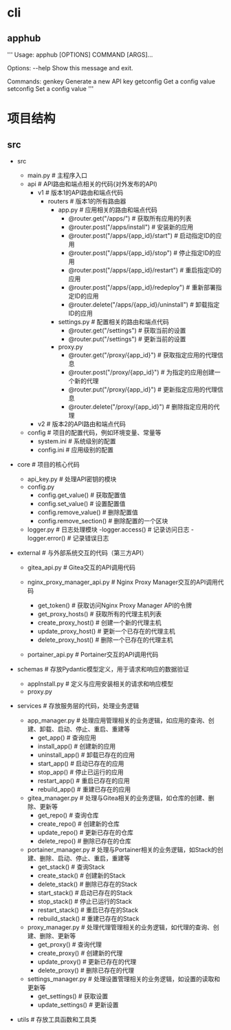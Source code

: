 
# cli
## apphub
'''
Usage: apphub [OPTIONS] COMMAND [ARGS]...

Options:
  --help  Show this message and exit.

Commands:
  genkey     Generate a new API key
  getconfig  Get a config value
  setconfig  Set a config value
'''

# 项目结构
## src
- src
  - main.py                                                         # 主程序入口
  - api                                                             # API路由和端点相关的代码(对外发布的API)
    - v1                                                            # 版本1的API路由和端点代码
        - routers                                                   # 版本1的所有路由器
            - app.py                                                # 应用相关的路由和端点代码
                - @router.get("/apps/")                             # 获取所有应用的列表
                - @router.post("/apps/install")                     # 安装新的应用
                - @router.post("/apps/{app_id}/start")              # 启动指定ID的应用
                - @router.post("/apps/{app_id}/stop")               # 停止指定ID的应用
                - @router.post("/apps/{app_id}/restart")            # 重启指定ID的应用
                - @router.post("/apps/{app_id}/redeploy")           # 重新部署指定ID的应用
                - @router.delete("/apps/{app_id}/uninstall")        # 卸载指定ID的应用
            - settings.py                                           # 配置相关的路由和端点代码
                - @router.get("/settings")                          # 获取当前的设置
                - @router.put("/settings")                          # 更新当前的设置
            - proxy.py
                - @router.get("/proxy/{app_id}")                    # 获取指定应用的代理信息
                - @router.post("/proxy/{app_id}")                   # 为指定的应用创建一个新的代理
                - @router.put("/proxy/{app_id}")                    # 更新指定应用的代理信息
                - @router.delete("/proxy/{app_id}")                 # 删除指定应用的代理
    - v2                                                            # 版本2的API路由和端点代码
  - config                                                          # 项目的配置代码，例如环境变量、常量等
    - system.ini                                                    # 系统级别的配置
    - config.ini                                                    # 应用级别的配置
 - core                                                             # 项目的核心代码
    - api_key.py                                                    # 处理API密钥的模块
    - config.py
        - config.get_value()                                        # 获取配置值
        - config.set_value()                                        # 设置配置值
        - config.remove_value()                                     # 删除配置值
        - config.remove_section()                                   # 删除配置的一个区块
    - logger.py                                                     # 日志处理模块
        -logger.access()                                            # 记录访问日志
        -logger.error()                                             # 记录错误日志
  - external                                                        # 与外部系统交互的代码（第三方API）
    - gitea_api.py                                                  # Gitea交互的API调用代码

    - nginx_proxy_manager_api.py                                    # Nginx Proxy Manager交互的API调用代码
        - get_token()                                               # 获取访问Nginx Proxy Manager API的令牌
        - get_proxy_hosts()                                         # 获取所有的代理主机列表
        - create_proxy_host()                                       # 创建一个新的代理主机
        - update_proxy_host()                                       # 更新一个已存在的代理主机
        - delete_proxy_host()                                       # 删除一个已存在的代理主机
    - portainer_api.py                                              # Portainer交互的API调用代码

  - schemas                                                         # 存放Pydantic模型定义，用于请求和响应的数据验证
    - appInstall.py                                                 # 定义与应用安装相关的请求和响应模型
    - proxy.py                                          
  - services                                                        # 存放服务层的代码，处理业务逻辑
    - app_manager.py                                                # 处理应用管理相关的业务逻辑，如应用的查询、创建、卸载、启动、停止、重启、重建等
        - get_app()                                                 # 查询应用
        - install_app()                                             # 创建新的应用
        - uninstall_app()                                           # 卸载已存在的应用
        - start_app()                                               # 启动已存在的应用
        - stop_app()                                                # 停止已运行的应用
        - restart_app()                                             # 重启已存在的应用
        - rebuild_app()                                             # 重建已存在的应用
    - gitea_manager.py                                              # 处理与Gitea相关的业务逻辑，如仓库的创建、删除、更新等
        - get_repo()                                                # 查询仓库
        - create_repo()                                             # 创建新的仓库
        - update_repo()                                             # 更新已存在的仓库
        - delete_repo()                                             # 删除已存在的仓库
    - portainer_manager.py                                          # 处理与Portainer相关的业务逻辑，如Stack的创建、删除、启动、停止、重启，重建等
        - get_stack()                                               # 查询Stack
        - create_stack()                                            # 创建新的Stack
        - delete_stack()                                            # 删除已存在的Stack
        - start_stack()                                             # 启动已存在的Stack
        - stop_stack()                                              # 停止已运行的Stack
        - restart_stack()                                           # 重启已存在的Stack
        - rebuild_stack()                                           # 重建已存在的Stack
    - proxy_manager.py                                              # 处理代理管理相关的业务逻辑，如代理的查询、创建、删除、更新等
        - get_proxy()                                               # 查询代理
        - create_proxy()                                            # 创建新的代理
        - update_proxy()                                            # 更新已存在的代理
        - delete_proxy()                                            # 删除已存在的代理
    - settings_manager.py                                           # 处理设置管理相关的业务逻辑，如设置的读取和更新等
        - get_settings()                                            # 获取设置
        - update_settings()                                         # 更新设置
  - utils                                                           # 存放工具函数和工具类
